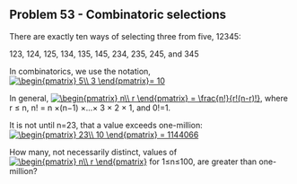 ## Problem 53 - Combinatoric selections

There are exactly ten ways of selecting three from five, 12345:

123, 124, 125, 134, 135, 145, 234, 235, 245, and 345

In combinatorics, we use the notation, <a href="https://www.codecogs.com/eqnedit.php?latex=\begin{pmatrix}&space;5\\&space;3&space;\end{pmatrix}=&space;10" target="_blank"><img src="https://latex.codecogs.com/gif.latex?\begin{pmatrix}&space;5\\&space;3&space;\end{pmatrix}=&space;10" title="\begin{pmatrix} 5\\ 3 \end{pmatrix}= 10" /></a>

In general, <a href="https://www.codecogs.com/eqnedit.php?latex=\begin{pmatrix}&space;n\\&space;r&space;\end{pmatrix}&space;=&space;\frac{n!}{r!(n-r)!}" target="_blank"><img src="https://latex.codecogs.com/gif.latex?\begin{pmatrix}&space;n\\&space;r&space;\end{pmatrix}&space;=&space;\frac{n!}{r!(n-r)!}" title="\begin{pmatrix} n\\ r \end{pmatrix} = \frac{n!}{r!(n-r)!}" /></a>, where r ≤ n, n! = n ×(n−1) ×...× 3 × 2 × 1, and 0!=1.

It is not until n=23, that a value exceeds one-million: <a href="https://www.codecogs.com/eqnedit.php?latex=\begin{pmatrix}&space;23\\&space;10&space;\end{pmatrix}&space;=&space;1144066" target="_blank"><img src="https://latex.codecogs.com/gif.latex?\begin{pmatrix}&space;23\\&space;10&space;\end{pmatrix}&space;=&space;1144066" title="\begin{pmatrix} 23\\ 10 \end{pmatrix} = 1144066" /></a>

How many, not necessarily distinct, values of <a href="https://www.codecogs.com/eqnedit.php?latex=\begin{pmatrix}&space;n\\&space;r&space;\end{pmatrix}" target="_blank"><img src="https://latex.codecogs.com/gif.latex?\begin{pmatrix}&space;n\\&space;r&space;\end{pmatrix}" title="\begin{pmatrix} n\\ r \end{pmatrix}" /></a> for 1≤n≤100, are greater than one-million?
